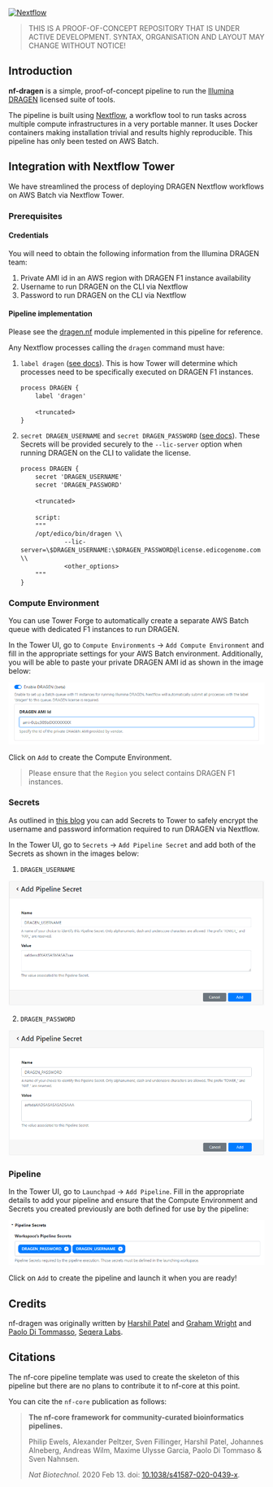 
[![Nextflow](https://img.shields.io/badge/nextflow%20DSL2-%E2%89%A521.10.3-23aa62.svg?labelColor=000000)](https://www.nextflow.io/)

> THIS IS A PROOF-OF-CONCEPT REPOSITORY THAT IS UNDER ACTIVE DEVELOPMENT. SYNTAX, ORGANISATION AND LAYOUT MAY CHANGE WITHOUT NOTICE!

## Introduction

**nf-dragen** is a simple, proof-of-concept pipeline to run the [Illumina DRAGEN](https://emea.illumina.com/products/by-type/informatics-products/dragen-bio-it-platform.html) licensed suite of tools.

The pipeline is built using [Nextflow](https://www.nextflow.io), a workflow tool to run tasks across multiple compute infrastructures in a very portable manner. It uses Docker  containers making installation trivial and results highly reproducible. This pipeline has only been tested on AWS Batch.

## Integration with Nextflow Tower

We have streamlined the process of deploying DRAGEN Nextflow workflows on AWS Batch via Nextflow Tower.

### Prerequisites

#### Credentials

You will need to obtain the following information from the Illumina DRAGEN team:

1. Private AMI id in an AWS region with DRAGEN F1 instance availability
2. Username to run DRAGEN on the CLI via Nextflow
3. Password to run DRAGEN on the CLI via Nextflow

#### Pipeline implementation

Please see the [dragen.nf](modules/local/dragen.nf) module implemented in this pipeline for reference.

Any Nextflow processes calling the `dragen` command must have:

1. `label dragen` ([see docs](https://www.nextflow.io/docs/latest/process.html?highlight=label#label)). This is how Tower will determine which processes need to be specifically executed on DRAGEN F1 instances.

    ```nextflow
    process DRAGEN {
        label 'dragen'

        <truncated>
    }
    ```

2. `secret DRAGEN_USERNAME` and `secret DRAGEN_PASSWORD` ([see docs](https://www.nextflow.io/docs/latest/secrets.html?highlight=secrets#secrets)). These Secrets will be provided securely to the `--lic-server` option when running DRAGEN on the CLI to validate the license.

    ```nextflow
    process DRAGEN {
        secret 'DRAGEN_USERNAME'
        secret 'DRAGEN_PASSWORD'

        <truncated>

        script:
        """
        /opt/edico/bin/dragen \\
                --lic-server=\$DRAGEN_USERNAME:\$DRAGEN_PASSWORD@license.edicogenome.com \\
                <other_options>
        """
    }
    ```

### Compute Environment

You can use Tower Forge to automatically create a separate AWS Batch queue with dedicated F1 instances to run DRAGEN. 

In the Tower UI, go to `Compute Environments` -> `Add Compute Environment` and fill in the appropriate settings for your AWS Batch environment. Additionally, you will be able to paste your private DRAGEN AMI id as shown in the image below:

![Tower enable DRAGEN](docs/images/tower_ce_enable_dragen.png)

Click on `Add` to create the Compute Environment.

> Please ensure that the `Region` you select contains DRAGEN F1 instances.

### Secrets

As outlined in [this blog](https://seqera.io/blog/pipeline-secrets-secure-handling-of-sensitive-information-in-tower/) you can add Secrets to Tower to safely encrypt the username and password information required to run DRAGEN via Nextflow.

In the Tower UI, go to `Secrets` -> `Add Pipeline Secret` and add both of the Secrets as shown in the images below:

1. `DRAGEN_USERNAME`

![Tower Secrets DRAGEN username](docs/images/tower_secrets_dragen_username.png)

2. `DRAGEN_PASSWORD`

![Tower Secrets DRAGEN password](docs/images/tower_secrets_dragen_password.png)

### Pipeline

In the Tower UI, go to `Launchpad` -> `Add Pipeline`. Fill in the appropriate details to add your pipeline and ensure that the Compute Environment and Secrets you created previously are both defined for use by the pipeline:

![Tower Pipeline Secrets](docs/images/tower_pipeline_secrets.png)

Click on `Add` to create the pipeline and launch it when you are ready!

## Credits

nf-dragen was originally written by [Harshil Patel](https://github.com/drpatelh) and [Graham Wright](https://github.com/gwright99) and [Paolo Di Tommasso](https://github.com/pditommaso), [Seqera Labs](https://seqera.io/).

## Citations

The nf-core pipeline template was used to create the skeleton of this pipeline but there are no plans to contribute it to nf-core at this point.

You can cite the `nf-core` publication as follows:

> **The nf-core framework for community-curated bioinformatics pipelines.**
>
> Philip Ewels, Alexander Peltzer, Sven Fillinger, Harshil Patel, Johannes Alneberg, Andreas Wilm, Maxime Ulysse Garcia, Paolo Di Tommaso & Sven Nahnsen.
>
> _Nat Biotechnol._ 2020 Feb 13. doi: [10.1038/s41587-020-0439-x](https://dx.doi.org/10.1038/s41587-020-0439-x).
